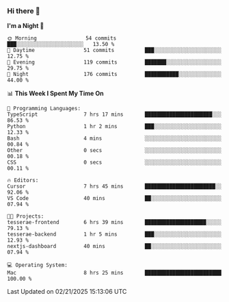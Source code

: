 ### Hi there 👋

<!--
**ALiersEL/ALiersEL** is a ✨ _special_ ✨ repository because its `README.md` (this file) appears on your GitHub profile.

Here are some ideas to get you started:

- 🔭 I’m currently working on ...
- 🌱 I’m currently learning ...
- 👯 I’m looking to collaborate on ...
- 🤔 I’m looking for help with ...
- 💬 Ask me about ...
- 📫 How to reach me: ...
- 😄 Pronouns: ...
- ⚡ Fun fact: ...
-->

<!--START_SECTION:waka-->
**I'm a Night 🦉** 

```text
🌞 Morning                54 commits          ███░░░░░░░░░░░░░░░░░░░░░░   13.50 % 
🌆 Daytime                51 commits          ███░░░░░░░░░░░░░░░░░░░░░░   12.75 % 
🌃 Evening                119 commits         ███████░░░░░░░░░░░░░░░░░░   29.75 % 
🌙 Night                  176 commits         ███████████░░░░░░░░░░░░░░   44.00 % 
```


📊 **This Week I Spent My Time On** 

```text
💬 Programming Languages: 
TypeScript               7 hrs 17 mins       ██████████████████████░░░   86.53 % 
Python                   1 hr 2 mins         ███░░░░░░░░░░░░░░░░░░░░░░   12.33 % 
Bash                     4 mins              ░░░░░░░░░░░░░░░░░░░░░░░░░   00.84 % 
Other                    0 secs              ░░░░░░░░░░░░░░░░░░░░░░░░░   00.18 % 
CSS                      0 secs              ░░░░░░░░░░░░░░░░░░░░░░░░░   00.11 % 

🔥 Editors: 
Cursor                   7 hrs 45 mins       ███████████████████████░░   92.06 % 
VS Code                  40 mins             ██░░░░░░░░░░░░░░░░░░░░░░░   07.94 % 

🐱‍💻 Projects: 
tesserae-frontend        6 hrs 39 mins       ████████████████████░░░░░   79.13 % 
tesserae-backend         1 hr 5 mins         ███░░░░░░░░░░░░░░░░░░░░░░   12.93 % 
nextjs-dashboard         40 mins             ██░░░░░░░░░░░░░░░░░░░░░░░   07.94 % 

💻 Operating System: 
Mac                      8 hrs 25 mins       █████████████████████████   100.00 % 
```


 Last Updated on 02/21/2025 15:13:06 UTC
<!--END_SECTION:waka-->
